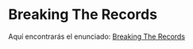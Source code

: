 # Breaking The Records

Aquí encontrarás el enunciado:
[Breaking The Records](https://www.hackerrank.com/challenges/breaking-best-and-worst-records/problem?isFullScreen=true)